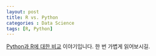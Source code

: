 ```yaml
---
layout: post
title: R vs. Python
categories : Data Science
tags: [R, Python]
---
```


[Python과 R에 대한 비교](http://www.itworld.co.kr/news/104306) 이야기입니다.
한 번 가볍게 읽어보시길.
